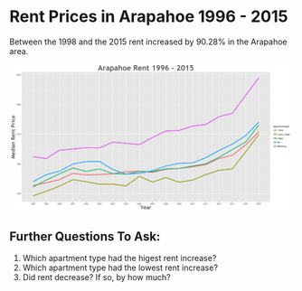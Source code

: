 Rent Prices in Arapahoe 1996 - 2015
================

Between the 1998 and the 2015 rent increased by 90.28% in the Arapahoe area.

![](../images/arapahoe.png)

Further Questions To Ask:
-------------------------

1.  Which apartment type had the higest rent increase?
2.  Which apartment type had the lowest rent increase?
3.  Did rent decrease? If so, by how much?
